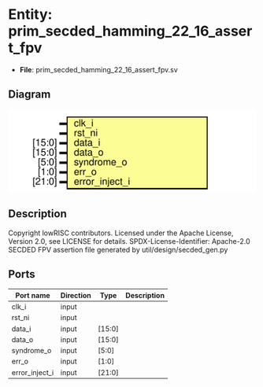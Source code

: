 # Entity: prim_secded_hamming_22_16_assert_fpv

- **File**: prim_secded_hamming_22_16_assert_fpv.sv
## Diagram

![Diagram](prim_secded_hamming_22_16_assert_fpv.svg "Diagram")
## Description

Copyright lowRISC contributors.
 Licensed under the Apache License, Version 2.0, see LICENSE for details.
 SPDX-License-Identifier: Apache-2.0
 SECDED FPV assertion file generated by util/design/secded_gen.py
 
## Ports

| Port name      | Direction | Type   | Description |
| -------------- | --------- | ------ | ----------- |
| clk_i          | input     |        |             |
| rst_ni         | input     |        |             |
| data_i         | input     | [15:0] |             |
| data_o         | input     | [15:0] |             |
| syndrome_o     | input     | [5:0]  |             |
| err_o          | input     | [1:0]  |             |
| error_inject_i | input     | [21:0] |             |
